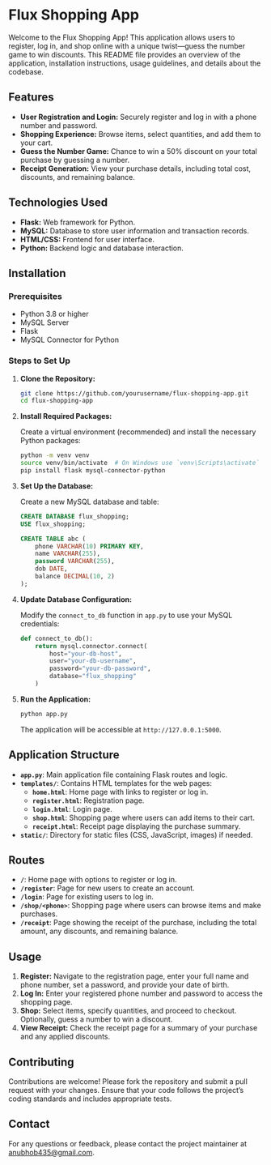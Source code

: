 # Flux Shopping App

Welcome to the Flux Shopping App! This application allows users to register, log in, and shop online with a unique twist—guess the number game to win discounts. This README file provides an overview of the application, installation instructions, usage guidelines, and details about the codebase.

## Features

- **User Registration and Login:** Securely register and log in with a phone number and password.
- **Shopping Experience:** Browse items, select quantities, and add them to your cart.
- **Guess the Number Game:** Chance to win a 50% discount on your total purchase by guessing a number.
- **Receipt Generation:** View your purchase details, including total cost, discounts, and remaining balance.

## Technologies Used

- **Flask:** Web framework for Python.
- **MySQL:** Database to store user information and transaction records.
- **HTML/CSS:** Frontend for user interface.
- **Python:** Backend logic and database interaction.

## Installation

### Prerequisites

- Python 3.8 or higher
- MySQL Server
- Flask
- MySQL Connector for Python

### Steps to Set Up

1. **Clone the Repository:**

    ```bash
    git clone https://github.com/yourusername/flux-shopping-app.git
    cd flux-shopping-app
    ```

2. **Install Required Packages:**

    Create a virtual environment (recommended) and install the necessary Python packages:

    ```bash
    python -m venv venv
    source venv/bin/activate  # On Windows use `venv\Scripts\activate`
    pip install flask mysql-connector-python
    ```

3. **Set Up the Database:**

    Create a new MySQL database and table:

    ```sql
    CREATE DATABASE flux_shopping;
    USE flux_shopping;

    CREATE TABLE abc (
        phone VARCHAR(10) PRIMARY KEY,
        name VARCHAR(255),
        password VARCHAR(255),
        dob DATE,
        balance DECIMAL(10, 2)
    );
    ```

4. **Update Database Configuration:**

    Modify the `connect_to_db` function in `app.py` to use your MySQL credentials:

    ```python
    def connect_to_db():
        return mysql.connector.connect(
            host="your-db-host",
            user="your-db-username",
            password="your-db-password",
            database="flux_shopping"
        )
    ```

5. **Run the Application:**

    ```bash
    python app.py
    ```

    The application will be accessible at `http://127.0.0.1:5000`.

## Application Structure

- **`app.py`**: Main application file containing Flask routes and logic.
- **`templates/`**: Contains HTML templates for the web pages:
  - **`home.html`**: Home page with links to register or log in.
  - **`register.html`**: Registration page.
  - **`login.html`**: Login page.
  - **`shop.html`**: Shopping page where users can add items to their cart.
  - **`receipt.html`**: Receipt page displaying the purchase summary.
- **`static/`**: Directory for static files (CSS, JavaScript, images) if needed.

## Routes

- **`/`**: Home page with options to register or log in.
- **`/register`**: Page for new users to create an account.
- **`/login`**: Page for existing users to log in.
- **`/shop/<phone>`**: Shopping page where users can browse items and make purchases.
- **`/receipt`**: Page showing the receipt of the purchase, including the total amount, any discounts, and remaining balance.

## Usage

1. **Register:** Navigate to the registration page, enter your full name and phone number, set a password, and provide your date of birth.
2. **Log In:** Enter your registered phone number and password to access the shopping page.
3. **Shop:** Select items, specify quantities, and proceed to checkout. Optionally, guess a number to win a discount.
4. **View Receipt:** Check the receipt page for a summary of your purchase and any applied discounts.

## Contributing

Contributions are welcome! Please fork the repository and submit a pull request with your changes. Ensure that your code follows the project’s coding standards and includes appropriate tests.

## Contact

For any questions or feedback, please contact the project maintainer at [anubhob435@gmail.com](mailto:your-email@example.com).

